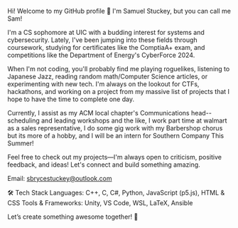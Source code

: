 Hi! Welcome to my GitHub profile 👋
I'm Samuel Stuckey, but you can call me Sam!

I'm a CS sophomore at UIC with a budding interest for systems and cybersecurity. Lately, I've been jumping into these fields through coursework, studying for certificates like the ComptiaA+ exam,  and competitions like the Department of Energy's CyberForce 2024.

When I'm not coding, you'll probably find me playing roguelikes, listening to Japanese Jazz, reading random math/Computer Science articles, or experimenting with new tech. I'm always on the lookout for CTFs, hackathons, and working on a project from my massive list of projects that I hope to have the time to complete one day.

Currently, I assist as my ACM local chapter's Communications head--scheduling and leading workshops and the like, I work part time at walmart as a sales representative, I do some gig work with my Barbershop chorus but its more of a hobby, and I will be an intern for Southern Company This Summer!

Feel free to check out my projects—I'm always open to criticism, positive feedback, and ideas! Let's connect and build something amazing.

Email: sbrycestuckey@outlook.com


🛠️ Tech Stack
Languages: C++, C, C#, Python, JavaScript (p5.js), HTML & CSS
Tools & Frameworks: Unity, VS Code, WSL, LaTeX, Ansible

Let’s create something awesome together! 🚀


